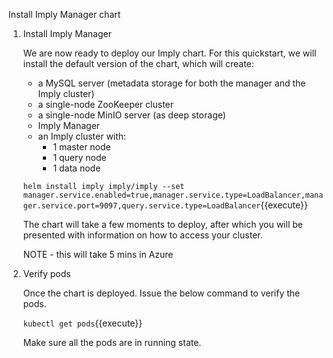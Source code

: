 Install Imply Manager chart

1. Install Imply Manager

    We are now ready to deploy our Imply chart. For this quickstart, we will install the default version of the chart, which will create:

    - a MySQL server (metadata storage for both the manager and the Imply cluster)
    - a single-node ZooKeeper cluster
    - a single-node MinIO server (as deep storage)
    - Imply Manager
    - an Imply cluster with:
      - 1 master node
      - 1 query node
      - 1 data node
    
    `helm install imply imply/imply --set manager.service.enabled=true,manager.service.type=LoadBalancer,manager.service.port=9097,query.service.type=LoadBalancer`{{execute}}
    
    The chart will take a few moments to deploy, after which you will be presented with information on how to access your cluster.
    
    NOTE - this will take 5 mins in Azure
    
2. Verify pods

    Once the chart is deployed. Issue the below command to verify the pods.

    `kubectl get pods`{{execute}}
    
    Make sure all the pods are in running state.